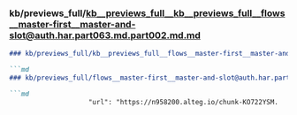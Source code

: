 ### kb/previews_full/kb__previews_full__kb__previews_full__flows__master-first__master-and-slot@auth.har.part063.md.part002.md.md

```md
### kb/previews_full/kb__previews_full__flows__master-first__master-and-slot@auth.har.part063.md.part002.md

```md
### kb/previews_full/flows__master-first__master-and-slot@auth.har.part063.md (part 002)

```md
                    "url": "https://n958200.alteg.io/chunk-KO722YSM.
```

```

```

```
